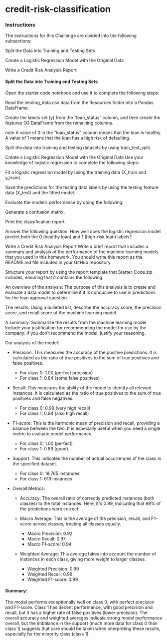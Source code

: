 # credit-risk-classification

### Instructions
The instructions for this Challenge are divided into the following subsections:

Split the Data into Training and Testing Sets

Create a Logistic Regression Model with the Original Data

Write a Credit Risk Analysis Report

#### Split the Data into Training and Testing Sets
Open the starter code notebook and use it to complete the following steps:

Read the lending_data.csv data from the Resources folder into a Pandas DataFrame.

Create the labels set (y) from the “loan_status” column, and then create the features (X) DataFrame from the remaining columns.

note
A value of 0 in the “loan_status” column means that the loan is healthy. A value of 1 means that the loan has a high risk of defaulting.

Split the data into training and testing datasets by using train_test_split.

Create a Logistic Regression Model with the Original Data
Use your knowledge of logistic regression to complete the following steps:

Fit a logistic regression model by using the training data (X_train and y_train).

Save the predictions for the testing data labels by using the testing feature data (X_test) and the fitted model.

Evaluate the model’s performance by doing the following:

Generate a confusion matrix.

Print the classification report.

Answer the following question: How well does the logistic regression model predict both the 0 (healthy loan) and 1 (high-risk loan) labels?

Write a Credit Risk Analysis Report
Write a brief report that includes a summary and analysis of the performance of the machine learning models that you used in this homework. You should write this report as the README.md file included in your GitHub repository.

Structure your report by using the report template that Starter_Code.zip includes, ensuring that it contains the following:

An overview of the analysis: The purpose of this analysis is to create and evaluate a data model to determine if it is conducive to use in predictions for the loan approval question.

The results: Using a bulleted list, describe the accuracy score, the precision score, and recall score of the machine learning model.

A summary: Summarize the results from the machine learning model. Include your justification for recommending the model for use by the company. If you don’t recommend the model, justify your reasoning.

Our analysis of the model: 

* Precision: This measures the accuracy of the positive predictions. It is calculated as the ratio of true positives to the sum of true positives and false positives.

    * For class 0: 1.00 (perfect precision)
    * For class 1: 0.84 (some false positives)

* Recall: This measures the ability of the model to identify all relevant instances. It is calculated as the ratio of true positives to the sum of true positives and false negatives.

    * For class 0: 0.99 (very high recall)
    * For class 1: 0.94 (also high recall)

* F1-score: This is the harmonic mean of precision and recall, providing a balance between the two. It is especially useful when you need a single metric to evaluate model performance.

    * For class 0: 1.00 (perfect)
    * For class 1: 0.89 (good)

* Support: This indicates the number of actual occurrences of the class in the specified dataset.

    * For class 0: 18,765 instances
    * For class 1: 619 instances

* Overall Metrics:

    * Accuracy: The overall ratio of correctly predicted instances (both classes) to the total instances. Here, it's 0.99, indicating that 99% of the predictions were correct.

    * Macro Average: This is the average of the precision, recall, and F1-score across classes, treating all classes equally.

        * Macro Precision: 0.92
        * Macro Recall: 0.97
        * Macro F1-score: 0.94

    * Weighted Average: This average takes into account the number of instances in each class, giving more weight to larger classes.

        * Weighted Precision: 0.99
        * Weighted Recall: 0.99
        * Weighted F1-score: 0.99

#### Summary:
The model performs exceptionally well on class 0, with perfect precision and F1-score.
Class 1 has decent performance, with good precision and recall, but it has a higher rate of false positives (lower precision).
The overall accuracy and weighted averages indicate strong model performance overall, but the imbalance in the support (much more data for class 0 than class 1) suggests that care should be taken when interpreting these results, especially for the minority class (class 1).